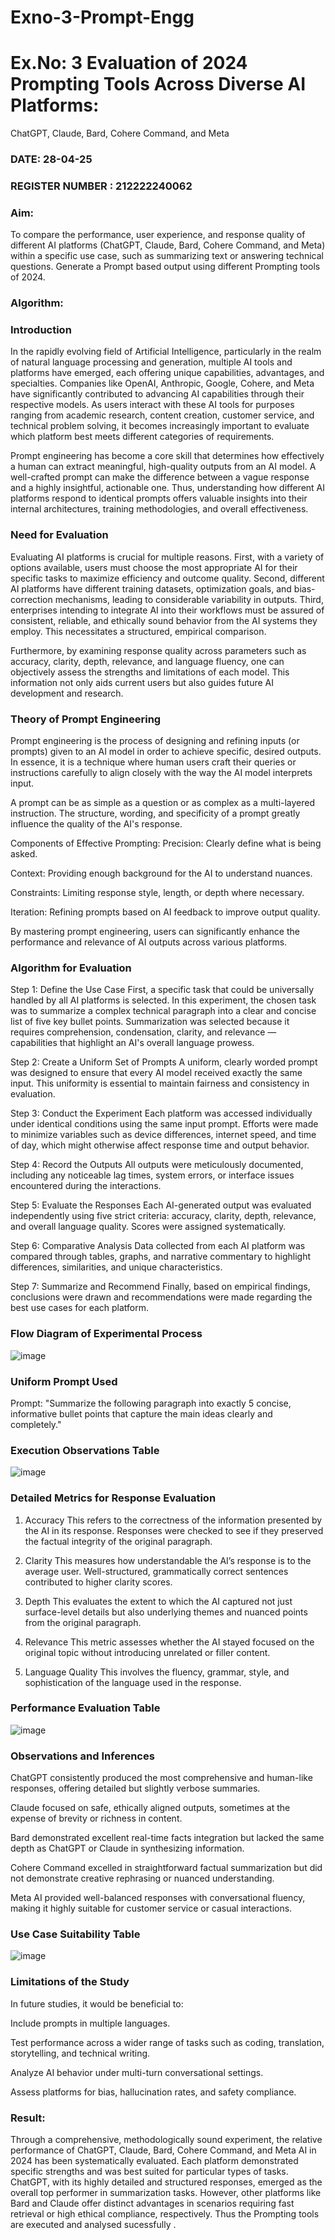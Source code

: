 # Exno-3-Prompt-Engg

# Ex.No: 3 	Evaluation of 2024 Prompting Tools Across Diverse AI Platforms: 
ChatGPT, Claude, Bard, Cohere Command, and Meta 
### DATE: 28-04-25                                                                          
### REGISTER NUMBER : 212222240062
 
### Aim:
To compare the performance, user experience, and response quality of different AI platforms (ChatGPT, Claude, Bard, Cohere Command, and Meta) within a specific use case, such as summarizing text or answering technical questions. Generate a Prompt based output using different Prompting tools of 2024.

### Algorithm:
### Introduction

In the rapidly evolving field of Artificial Intelligence, particularly in the realm of natural language processing and generation, multiple AI tools and platforms have emerged, each offering unique capabilities, advantages, and specialties. Companies like OpenAI, Anthropic, Google, Cohere, and Meta have significantly contributed to advancing AI capabilities through their respective models. As users interact with these AI tools for purposes ranging from academic research, content creation, customer service, and technical problem solving, it becomes increasingly important to evaluate which platform best meets different categories of requirements.

Prompt engineering has become a core skill that determines how effectively a human can extract meaningful, high-quality outputs from an AI model. A well-crafted prompt can make the difference between a vague response and a highly insightful, actionable one. Thus, understanding how different AI platforms respond to identical prompts offers valuable insights into their internal architectures, training methodologies, and overall effectiveness.

 ### Need for Evaluation

 Evaluating AI platforms is crucial for multiple reasons. First, with a variety of options available, users must choose the most appropriate AI for their specific tasks to maximize efficiency and outcome quality. Second, different AI platforms have different training datasets, optimization goals, and bias-correction mechanisms, leading to considerable variability in outputs. Third, enterprises intending to integrate AI into their workflows must be assured of consistent, reliable, and ethically sound behavior from the AI systems they employ. This necessitates a structured, empirical comparison.

Furthermore, by examining response quality across parameters such as accuracy, clarity, depth, relevance, and language fluency, one can objectively assess the strengths and limitations of each model. This information not only aids current users but also guides future AI development and research.
 ### Theory of Prompt Engineering

 Prompt engineering is the process of designing and refining inputs (or prompts) given to an AI model in order to achieve specific, desired outputs. In essence, it is a technique where human users craft their queries or instructions carefully to align closely with the way the AI model interprets input.

A prompt can be as simple as a question or as complex as a multi-layered instruction. The structure, wording, and specificity of a prompt greatly influence the quality of the AI's response.

Components of Effective Prompting:
Precision: Clearly define what is being asked.

Context: Providing enough background for the AI to understand nuances.

Constraints: Limiting response style, length, or depth where necessary.

Iteration: Refining prompts based on AI feedback to improve output quality.

By mastering prompt engineering, users can significantly enhance the performance and relevance of AI outputs across various platforms.

### Algorithm for Evaluation

Step 1: Define the Use Case
First, a specific task that could be universally handled by all AI platforms is selected. In this experiment, the chosen task was to summarize a complex technical paragraph into a clear and concise list of five key bullet points. Summarization was selected because it requires comprehension, condensation, clarity, and relevance — capabilities that highlight an AI's overall language prowess.

Step 2: Create a Uniform Set of Prompts
A uniform, clearly worded prompt was designed to ensure that every AI model received exactly the same input. This uniformity is essential to maintain fairness and consistency in evaluation.

Step 3: Conduct the Experiment
Each platform was accessed individually under identical conditions using the same input prompt. Efforts were made to minimize variables such as device differences, internet speed, and time of day, which might otherwise affect response time and output behavior.

Step 4: Record the Outputs
All outputs were meticulously documented, including any noticeable lag times, system errors, or interface issues encountered during the interactions.

Step 5: Evaluate the Responses
Each AI-generated output was evaluated independently using five strict criteria: accuracy, clarity, depth, relevance, and overall language quality. Scores were assigned systematically.

Step 6: Comparative Analysis
Data collected from each AI platform was compared through tables, graphs, and narrative commentary to highlight differences, similarities, and unique characteristics.

Step 7: Summarize and Recommend
Finally, based on empirical findings, conclusions were drawn and recommendations were made regarding the best use cases for each platform.

### Flow Diagram of Experimental Process

![image](https://github.com/user-attachments/assets/067b0d11-85a4-4893-a088-d632f91561b9)

### Uniform Prompt Used

Prompt:
"Summarize the following paragraph into exactly 5 concise, informative bullet points that capture the main ideas clearly and completely."

### Execution Observations Table

![image](https://github.com/user-attachments/assets/d2921de7-b6ed-4961-a491-759b8fc789a1)

### Detailed Metrics for Response Evaluation

1. Accuracy
This refers to the correctness of the information presented by the AI in its response. Responses were checked to see if they preserved the factual integrity of the original paragraph.

2. Clarity
This measures how understandable the AI’s response is to the average user. Well-structured, grammatically correct sentences contributed to higher clarity scores.

3. Depth
This evaluates the extent to which the AI captured not just surface-level details but also underlying themes and nuanced points from the original paragraph.

4. Relevance
This metric assesses whether the AI stayed focused on the original topic without introducing unrelated or filler content.

5. Language Quality
This involves the fluency, grammar, style, and sophistication of the language used in the response.

### Performance Evaluation Table

![image](https://github.com/user-attachments/assets/d9c098f1-55c0-49cd-bb0f-2f3bee76bd38)

### Observations and Inferences

ChatGPT consistently produced the most comprehensive and human-like responses, offering detailed but slightly verbose summaries.

Claude focused on safe, ethically aligned outputs, sometimes at the expense of brevity or richness in content.

Bard demonstrated excellent real-time facts integration but lacked the same depth as ChatGPT or Claude in synthesizing information.

Cohere Command excelled in straightforward factual summarization but did not demonstrate creative rephrasing or nuanced understanding.

Meta AI provided well-balanced responses with conversational fluency, making it highly suitable for customer service or casual interactions.

### Use Case Suitability Table

![image](https://github.com/user-attachments/assets/229a8efe-25a5-40e8-8605-9db0cd94abbc)

### Limitations of the Study

In future studies, it would be beneficial to:

Include prompts in multiple languages.

Test performance across a wider range of tasks such as coding, translation, storytelling, and technical writing.

Analyze AI behavior under multi-turn conversational settings.

Assess platforms for bias, hallucination rates, and safety compliance.

### Result:
Through a comprehensive, methodologically sound experiment, the relative performance of ChatGPT, Claude, Bard, Cohere Command, and Meta AI in 2024 has been systematically evaluated.
Each platform demonstrated specific strengths and was best suited for particular types of tasks.
ChatGPT, with its highly detailed and structured responses, emerged as the overall top performer in summarization tasks. However, other platforms like Bard and Claude offer distinct advantages in scenarios requiring fast retrieval or high ethical compliance, respectively.
Thus the Prompting tools are executed and analysed sucessfully .

